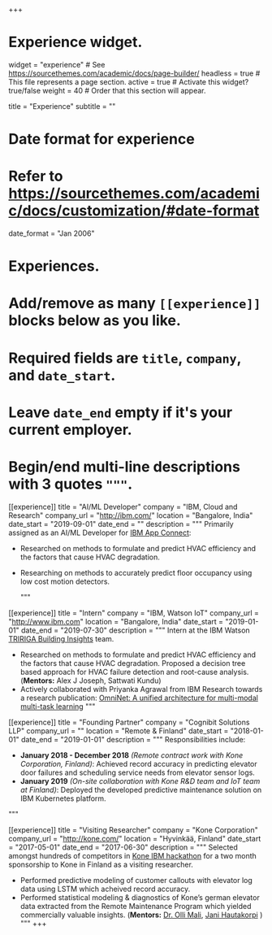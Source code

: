 +++
# Experience widget.
widget = "experience"  # See https://sourcethemes.com/academic/docs/page-builder/
headless = true  # This file represents a page section.
active = true  # Activate this widget? true/false
weight = 40  # Order that this section will appear.

title = "Experience"
subtitle = ""

# Date format for experience
#   Refer to https://sourcethemes.com/academic/docs/customization/#date-format
date_format = "Jan 2006"

# Experiences.
#   Add/remove as many `[[experience]]` blocks below as you like.
#   Required fields are `title`, `company`, and `date_start`.
#   Leave `date_end` empty if it's your current employer.
#   Begin/end multi-line descriptions with 3 quotes `"""`.

[[experience]]
  title = "AI/ML Developer"
  company = "IBM, Cloud and Research"
  company_url = "http://ibm.com/"
  location = "Bangalore, India"
  date_start = "2019-09-01"
  date_end = ""
  description = """
Primarily assigned as an AI/ML Developer for [IBM App Connect](https://www.ibm.com/cloud/app-connect):
* Researched on methods to formulate and predict HVAC efficiency and the factors that cause HVAC degradation.
* Researching on methods to accurately predict floor occupancy using low cost motion detectors.

  """

[[experience]]
  title = "Intern"
  company = "IBM, Watson IoT"
  company_url = "http://www.ibm.com"
  location = "Bangalore, India"
  date_start = "2019-01-01"
  date_end = "2019-07-30"
  description = """
Intern at the IBM Watson [TRIRIGA Building Insights](https://www.ibm.com/in-en/products/tririga/building-insights) team. 
* Researched on methods to formulate and predict HVAC efficiency and the factors that cause HVAC degradation. Proposed a decision tree based approach for HVAC failure detection and root-cause analysis. (**Mentors:** Alex J Joseph, Sattwati Kundu)
* Actively collaborated with Priyanka Agrawal from IBM Research towards a research publication: [OmniNet: A unified architecture for multi-modal multi-task learning](https://arxiv.org/abs/1907.07804)
  """

[[experience]]
  title = "Founding Partner"
  company = "Cognibit Solutions LLP"
  company_url = ""
  location = "Remote & Finland"
  date_start = "2018-01-01"
  date_end = "2019-01-01"
  description = """
  Responsibilities include:  
  * **January 2018 - December 2018** *(Remote contract work with Kone Corporation, Finland)*: Achieved record accuracy in predicting elevator door failures and scheduling service needs from elevator sensor logs.
  * **January 2019** *(On-site collaboration with Kone R&D team and IoT team at Finland)*: Deployed the developed predictive maintenance solution on IBM Kubernetes platform.

  """

[[experience]]
  title = "Visiting Researcher"
  company = "Kone Corporation"
  company_url = "http://kone.com/"
  location = "Hyvinkää, Finland"
  date_start = "2017-05-01"
  date_end = "2017-06-30"
  description = """
  Selected amongst hundreds of competitors in [Kone IBM hackathon](http://kone.com/en/news-and-insights/stories/kone-india-hackathon.aspx) for a two month sponsorship to Kone in Finland as a visiting researcher. 
  * Performed predictive modeling of customer callouts with elevator log data using LSTM which acheived record accuracy.
  * Performed statistical modeling & diagnostics of Kone’s german elevator data extracted from the Remote Maintenance Program which yielded commercially valuable insights.
  (**Mentors:** [Dr. Olli Mali](https://scholar.google.fi/citations?user=iO39DukAAAAJ&hl=en), [Jani Hautakorpi](https://dblp.org/pid/39/2553.html) )
  """
+++
